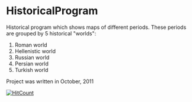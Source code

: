 # HistoricalProgram
Historical program which shows maps of different periods.
These periods are grouped by 5 historical "worlds":
1. Roman world
2. Hellenistic world
3. Russian world
4. Persian world
5. Turkish world

Project was written in October, 2011

[![HitCount](https://hits.dwyl.com/kazanfar/HistoricalProgram.svg?style=flat-square&show=unique)](http://hits.dwyl.com/kazanfar/HistoricalProgram)

